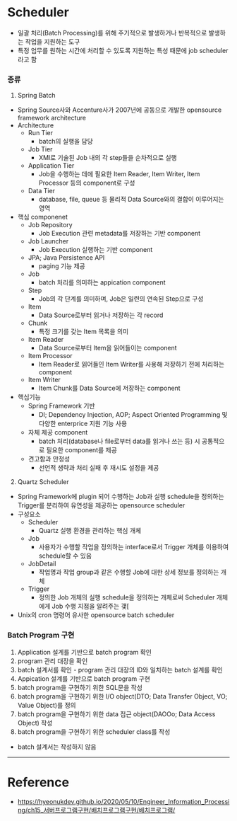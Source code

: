 # Scheduler

- 일괄 처리(Batch Processing)를 위해 주기적으로 발생하거나 반복적으로 발생하는 작업을 지원하는 도구
- 특정 업무를 원하는 시간에 처리할 수 있도록 지원하는 특성 때문에 job scheduler라고 함

### 종류

1. Spring Batch
  - Spring Source사와 Accenture사가 2007년에 공동으로 개발한 opensource framework architecture
  - Architecture
    - Run Tier
      - batch의 실행을 담당
    - Job Tier
      - XMl로 기술된 Job 내의 각 step들을 순차적으로 실행
    - Application Tier
      - Job을 수행하는 데에 필요한 Item Reader, Item Writer, Item Processor 등의 component로 구성
    - Data Tier
      - database, file, queue 등 물리적 Data Source와의 결합이 이루어지는 영역
  - 핵심 componenet
    - Job Repository
      - Job Execution 관련 metadata를 저장하는 기반 component
    - Job Launcher
      - Job Execution 실행하는 기반 component
    - JPA; Java Persistence API
      - paging 기능 제공
    - Job
      - batch 처리를 의미하는 appication component
    - Step
      - Job의 각 단계를 의미하며, Job은 일련의 연속된 Step으로 구성
    - Item
      - Data Source로부터 읽거나 저장하는 각 record
    - Chunk
      - 특정 크기를 갖는 Item 목록을 의미
    - Item Reader
      - Data Source로부터 Item을 읽어들이는 component
    - Item Processor
      - Item Reader로 읽어들인 Item Writer를 사용해 저장하기 전에 처리하는 component
    - Item Writer
      - Item Chunk를 Data Source에 저장하는 component
  - 핵심기능
    - Spring Framework 기반
      - DI; Dependency Injection, AOP; Aspect Oriented Programming 및 다양한 enterprice 지원 기능 사용
    - 자체 제공 component
      - batch 처리(database나 file로부터 data를 읽거나 쓰는 등) 시 공통적으로 필요한 component를 제공
    - 견고함과 안정성
      - 선언적 생략과 처리 실패 후 재시도 설정을 제공

2. Quartz Scheduler
  - Spring Framework에 plugin 되어 수행하는 Job과 실행 schedule을 정의하는 Trigger를 분리하여 유연성을 제공하는 opensource scheduler
  - 구성요소
    - Scheduler
      - Quartz 실행 환경을 관리하는 핵심 개체
    - Job
      - 사용자가 수행할 작업을 정의하는 interface로서 Trigger 개체를 이용하여 schedule할 수 있음
    - JobDetail
      - 작업명과 작업 group과 같은 수행할 Job에 대한 상세 정보를 정의하는 개체
    - Trigger
      - 정의한 Job 개체의 실행 schedule을 정의하는 개체로써 Scheduler 개체에게 Job 수행 지점을 알려주는 갳[
  - Unix의 cron 명령어 유사한 opensource batch scheduler

### Batch Program 구현
1. Application 설계를 기반으로 batch program 확인
  1. program 관리 대장을 확인
  2. batch 설계서를 확인
    - program 관리 대장의 ID와 일치하는 batch 설계를 확인
2. Appication 설계를 기반으로 batch program 구현
  1. batch program을 구현하기 위한 SQL문을 작성
  2. batch program을 구현하기 위한 I/O object(DTO; Data Transfer Object, VO; Value Object)를 정의
  3. batch program을 구현하기 위한 data 접근 object(DAOOo; Data Access Object) 작성
  4. batch program을 구현하기 위한 scheduler class를 작성
  - batch 설계서는 작성하지 않음
  
---

# Reference

- https://hyeonukdev.github.io/2020/05/10/Engineer_Information_Processing/ch15_서버프로그램구현/배치프로그램구현/배치프로그램/










